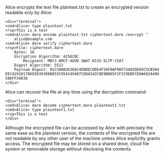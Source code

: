 
Alice encrypts the text file plaintext.txt to create an encrypted version
readable only by Alice:


~~~~
<div="terminal">
<cmd>Alice> type plaintext.txt
<rsp>This is a test
<cmd>Alice> dare encode plaintext.txt ciphertext.dare /encrypt ^
    alice@example.com 
<cmd>Alice> dare verify ciphertext.dare
<rsp>File: ciphertext.dare
    Bytes: 16
    Encryption Algorithm: A256CBC
        Recipient: MBYJ-AMCF-4QVD-3WAT-KS3X-5LTP-YIA7
    Digest Algorithm: S512
    Payload Digest: 91CCB8B36366C4E8BECDDE4F58F0AF90FC5A65DE05C5CB384
EEC42918178693D39388B855C954149487CD04342C0E9B885F2F2C9EBFCD9A602A406
586FF34638
</div>
~~~~

Alice can recover the file at any time using the decryption command:


~~~~
<div="terminal">
<cmd>Alice> dare decode ciphertext.dare plaintext1.txt
<cmd>Alice> type plaintext1.txt
<rsp>This is a test
</div>
~~~~

Although the encrypted file can be accessed by Alice with precisely the same ease as the plaintext
version, the contents of the encrypted file are not readable by any other user of the machine unless 
Alice explicitly grants access. The encrypted file may be stored on a shared drive, cloud file system
or removable storage without disclosing the contents.

